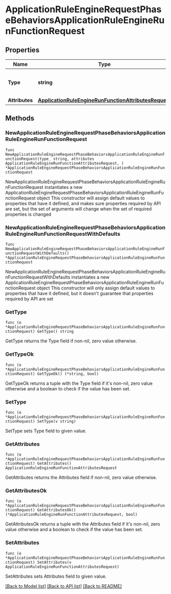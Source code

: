 # ApplicationRuleEngineRequestPhaseBehaviorsApplicationRuleEngineRunFunctionRequest

## Properties

Name | Type | Description | Notes
------------ | ------------- | ------------- | -------------
**Type** | **string** | * &#x60;run_function&#x60; - run_function | 
**Attributes** | [**ApplicationRuleEngineRunFunctionAttributesRequest**](ApplicationRuleEngineRunFunctionAttributesRequest.md) |  | 

## Methods

### NewApplicationRuleEngineRequestPhaseBehaviorsApplicationRuleEngineRunFunctionRequest

`func NewApplicationRuleEngineRequestPhaseBehaviorsApplicationRuleEngineRunFunctionRequest(type_ string, attributes ApplicationRuleEngineRunFunctionAttributesRequest, ) *ApplicationRuleEngineRequestPhaseBehaviorsApplicationRuleEngineRunFunctionRequest`

NewApplicationRuleEngineRequestPhaseBehaviorsApplicationRuleEngineRunFunctionRequest instantiates a new ApplicationRuleEngineRequestPhaseBehaviorsApplicationRuleEngineRunFunctionRequest object
This constructor will assign default values to properties that have it defined,
and makes sure properties required by API are set, but the set of arguments
will change when the set of required properties is changed

### NewApplicationRuleEngineRequestPhaseBehaviorsApplicationRuleEngineRunFunctionRequestWithDefaults

`func NewApplicationRuleEngineRequestPhaseBehaviorsApplicationRuleEngineRunFunctionRequestWithDefaults() *ApplicationRuleEngineRequestPhaseBehaviorsApplicationRuleEngineRunFunctionRequest`

NewApplicationRuleEngineRequestPhaseBehaviorsApplicationRuleEngineRunFunctionRequestWithDefaults instantiates a new ApplicationRuleEngineRequestPhaseBehaviorsApplicationRuleEngineRunFunctionRequest object
This constructor will only assign default values to properties that have it defined,
but it doesn't guarantee that properties required by API are set

### GetType

`func (o *ApplicationRuleEngineRequestPhaseBehaviorsApplicationRuleEngineRunFunctionRequest) GetType() string`

GetType returns the Type field if non-nil, zero value otherwise.

### GetTypeOk

`func (o *ApplicationRuleEngineRequestPhaseBehaviorsApplicationRuleEngineRunFunctionRequest) GetTypeOk() (*string, bool)`

GetTypeOk returns a tuple with the Type field if it's non-nil, zero value otherwise
and a boolean to check if the value has been set.

### SetType

`func (o *ApplicationRuleEngineRequestPhaseBehaviorsApplicationRuleEngineRunFunctionRequest) SetType(v string)`

SetType sets Type field to given value.


### GetAttributes

`func (o *ApplicationRuleEngineRequestPhaseBehaviorsApplicationRuleEngineRunFunctionRequest) GetAttributes() ApplicationRuleEngineRunFunctionAttributesRequest`

GetAttributes returns the Attributes field if non-nil, zero value otherwise.

### GetAttributesOk

`func (o *ApplicationRuleEngineRequestPhaseBehaviorsApplicationRuleEngineRunFunctionRequest) GetAttributesOk() (*ApplicationRuleEngineRunFunctionAttributesRequest, bool)`

GetAttributesOk returns a tuple with the Attributes field if it's non-nil, zero value otherwise
and a boolean to check if the value has been set.

### SetAttributes

`func (o *ApplicationRuleEngineRequestPhaseBehaviorsApplicationRuleEngineRunFunctionRequest) SetAttributes(v ApplicationRuleEngineRunFunctionAttributesRequest)`

SetAttributes sets Attributes field to given value.



[[Back to Model list]](../README.md#documentation-for-models) [[Back to API list]](../README.md#documentation-for-api-endpoints) [[Back to README]](../README.md)



